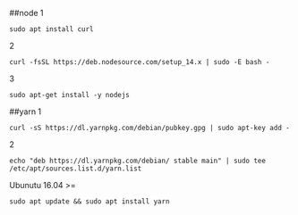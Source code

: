 ##node
1
```
sudo apt install curl
```
2
```
curl -fsSL https://deb.nodesource.com/setup_14.x | sudo -E bash -
```
3
```
sudo apt-get install -y nodejs
```
##yarn
1
```
curl -sS https://dl.yarnpkg.com/debian/pubkey.gpg | sudo apt-key add -
```
2
```
echo "deb https://dl.yarnpkg.com/debian/ stable main" | sudo tee /etc/apt/sources.list.d/yarn.list
```
Ubunutu 16.04 >=
```
sudo apt update && sudo apt install yarn
```
